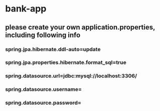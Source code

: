 # bank-app
## please create your own application.properties, including following info
### spring.jpa.hibernate.ddl-auto=update
### spring.jpa.properties.hibernate.format_sql=true
### spring.datasource.url=jdbc:mysql://localhost:3306/
### spring.datasource.username=
### spring.datasource.password=

